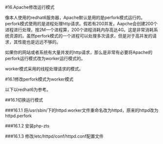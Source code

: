 #16.Apache修改运行模式

  像本人使用的redhat6服务器，Apache默认是用的是perfork模式运行的。perfork模式使用的是进程处理http请求。假若有200并发，Aapche会创建200个进程进行处理，按2M一个进程算，200个进程消耗内存高达4G。这是非常消耗系统资源的。虽然perfork模式的一个进程可以处理多次请求，但是对于高并发的请求，其性能也是远远不够的。
  
  如果你的网站或者系统有大量并发的http请求，那么是非常有必要将Apache的perfork运行模式改为worker运行模式的。
  
  worker模式采用的线程处理请求的模式。

#16.1修改perfork模式为worker模式

  以下以redhat6为参考。

##16.1切换运行模式

  

###16.1.1 将/usr/sbin/下的httpd.worker文件重命名改为httpd，原来的httpd改为httpd.perfork

###16.1.2 安装php-zts

###16.1.3 修改/etc/httpd/conf/httpd.conf配置文件



